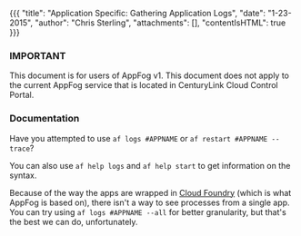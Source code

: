 {{{
  "title": "Application Specific: Gathering Application Logs",
  "date": "1-23-2015",
  "author": "Chris Sterling",
  "attachments": [],
  "contentIsHTML": true
}}}

### IMPORTANT

This document is for users of AppFog v1. This document does not apply to the current AppFog service that is located in CenturyLink Cloud Control Portal.

### Documentation


<p>Have you attempted to use <code>af logs #APPNAME</code> or <code>af restart #APPNAME --trace</code>?</p>
<p>You can also use <code>af help logs</code> and <code>af help start</code> to get information on the syntax.</p>
<p>Because of the way the apps are wrapped in <a href="https://cloudfoundry.org/index.html">Cloud Foundry</a> (which is what AppFog is based on), there isn't a way to see processes from a single app. You can try using <code>af logs #APPNAME --all</code> for better granularity, but that's the best we can do, unfortunately.</p>
